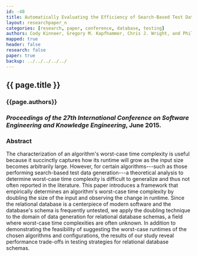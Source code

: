 ```yaml
---
id: -48
title: Automatically Evaluating the Efficiency of Search-Based Test Data Generation for Relational Database Schemas
layout: researchpaper_n
categories: [research, paper, conference, database, testing]
authors: Cody Kinneer, Gregory M. Kapfhammer, Chris J. Wright, and Phil McMinn
mapped: true
header: false
research: false
paper: true
backup: ../../../../../
---
```


## {{ page.title }} [<i class="fa fa-download"></i>]({{site.baseurl}}download/research/papers/seke2015-kinneer-kapfhammer-wright-mcminn.pdf "Download this Paper!")

### {{page.authors}}

### <i>Proceedings of the 27th International Conference on Software Engineering and Knowledge Engineering</i>, June 2015.

### Abstract

The characterization of an algorithm's worst-case time complexity is useful because it succinctly captures how its
runtime will grow as the input size becomes arbitrarily large.  However, for certain algorithms---such as those
performing search-based test data generation---a theoretical analysis to determine worst-case time complexity is
difficult to generalize and thus not often reported in the literature.  This paper introduces a framework that
empirically determines an algorithm's worst-case time complexity by doubling the size of the input and observing the
change in runtime.  Since the relational database is a centerpiece of modern software and the database's schema is
frequently untested, we apply the doubling technique to the domain of data generation for relational database schemas, a
field where worst-case time complexities are often unknown.  In addition to demonstrating the feasibility of suggesting
the worst-case runtimes of the chosen algorithms and configurations, the results of our study reveal performance
trade-offs in testing strategies for relational database schemas.

